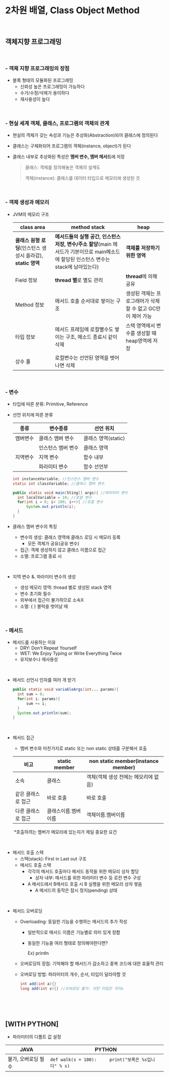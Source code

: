 # 2차원 배열, Class Object Method

​           

## 객체지향 프로그래밍

​                 

### \- 객체 지향 프로그래밍의 장점

* 블록 형태의 모듈화된 프로그래밍
  * 신뢰성 높은 프로그래밍이 가능하다
  * 수가/수정/삭제가 용이하다
  * 재사용성이 높다

​         

### \- 현실 세계 객체, 클래스, 프로그램의 객체의 관계

* 현실의 객체가 갖는 속성과 기능은 추상화(Abstraction)되어 클래스에 정의된다

* 클래스는 구체화되어 프로그램의 객체(instance, object)가 된다

* 클래스 내부로 추상화된 특성은 **멤버 변수, 멤버 메서드**에 저장

  >클래스: 객체를 정의해놓은 객체의 설계도
  >
  >객체(instance): 클래스를 데이터 타입으로 메모리에 생성된 것

​           

### \- 객체 생성과 메모리

* JVM의 메모리 구조

  | class area                                                   | method stack                                                 | heap                                                       |
  | ------------------------------------------------------------ | ------------------------------------------------------------ | ---------------------------------------------------------- |
  | **클래스 원형 로딩**(인스턴스 생성시  올라감), **static 영역** | **메서드들의 실행 공간, 인스턴스 저장, 변수/주소 할당**(main 메서드가 기본이므로 main메소드에 할당된 인스턴스 변수는 stack에 남아있는다) | **객체를 저장하기 위한 영역**                              |
  | Field 정보                                                   | **thread 별**로 별도 관리                                    | **thread**에 의해 공유                                     |
  | Method 정보                                                  | 메서드 호출 순서대로 쌓이는 구조                             | 생성된 객체는 프로그래머가 삭제할 수 없고 GC만이 제어 가능 |
  | 타입 정보                                                    | 메서드 프레임에 로컬별수도 쌓이는 구조, 메소드 종료시 같이 삭제 | 스택 영역에서 변수를 생성할 때 heap영역에 저장             |
  | 상수 풀                                                      | 로컬변수는 선언된 영역을 벗어나면 삭제                       |                                                            |

​                           

### \- 변수

* 타입에 따른 분류: Primitive, Reference

* 선언 위치에 따른 분류

  | 종류     | 변수종류           | 선언 위치           |
  | -------- | ------------------ | ------------------- |
  | 멤버변수 | 클래스 멤버 변수   | 클래스 영역(static) |
  |          | 인스턴스 멤버 변수 | 클래스 영역         |
  | 지역변수 | 지역 변수          | 함수 내부           |
  |          | 파라미터 변수      | 함수 선언부         |

  ```java
  int instanceVariable; //인스턴스 멤버 변수
  static int classVariable; //클래스 멤버 변수
  ```

  ```java
  public static void main(Sting[] args){ //파라미터 변수
  	int localVariable = 10; //로컬 변수
  	for(int i = 0; i< 100; i++){ //로컬 변수
  		System.out.println(i);
  	}
  }
  ```

* 클래스 멤버 변수의 특징

  * 변수의 생성: 클래스 영역에 클래스 로딩 시 메모리 등록
    * 모든 객체가 공유(공유 변수)
  * 접근: 객체 생성하지 않고 클래스 이름으로 접근
  * 소멸: 프로그램 종료 시

  ​       

* 지역 변수 &. 파라미터 변수의 생성

  * 생성 메모리 영역: thread 별로 생성된 stack 영역
  * 변수 초기화 필수
  * 외부에서 접근이 불가하므로 소속X
  * 소멸: { } 블럭을 벗어날 때

​                       

### \- 메서드

* 메서드를 사용하는 이유
  * DRY: Don't Repeat Yourself
  * WET: We Enjoy Typing or Write Everything Twice
  * 유지보수나 재사용성

​           

* 메서드 선언시 인자를 여러 개 받기

  ```java
  public static void variableArgs(int... params){
  	int sum = 0;
  	for(int i: params){
  		sum += i;
  	}
  	System.out.println(sum);
  }
  ```

​          

* 메서드 접근

  * 멤버 변수와 마찬가지로 static 또는 non static 상태를 구분해서 호출

  | 비고               | static member       | non static member(instance member)   |
  | ------------------ | ------------------- | ------------------------------------ |
  | 소속               | 클래스              | 객체(객체 생성 전에는 메모리에 없음) |
  | 같은 클래스로 접근 | 바로 호출           | 바로 호출                            |
  | 다른 클래스로 접근 | 클래스이름.멤버이름 | 객체이름.멤버이름                    |

  ​		*호출하려는 멤버가 메모리에 있는지가 제일 중요한 요건

​            

* 메서드 호출 스택
  * 스택(stack): First in Last out 구조
  * 메서드 호출 스택
    * 각각의 메서드 호출마다 메서드 동작을 위한 메모리 상자 할당
      * 상자 내부: 메서드를 위한 파라미터 변수 등 로컨 변수 구성
    * A 메서드에서 B메서드 호출 시 B 실행을 위한 메모리 상자 쌓음
      * A 메서드의 동작은 잠시 정지(pending) 상태

​              

* 메서드 오버로딩

  * Overloading: 동일한 기능을 수행하는 메서드의 추가 작성

    * 일반적으로 메서드 이름은 기능별로 의미 있게 정함

    * 동일한 기능을 여러 형태로 정의해야한다면?

      Ex) println

  * 오버로딩의 장점: 기억해야 할 메서드가 감소하고 중복 코드에 대한 효율적 관리

  * 오버로딩 방법: 파라미터의 개수, 순서, 타입이 달라야할 것

    ```java
    int add(int a){}
    long add(int x){} //오버로딩 불가: 리턴 타입은 의미x
    ```

​          		

​				

## [WITH PYTHON]

* 파라미터의 디폴트 값 설정

| JAVA                | PYTHON                                                    |
| ------------------- | --------------------------------------------------------- |
| 불가, 오버로딩 필수 | ```def walk(s = 100):     print("보폭은 %s입니다" % s)``` |

​			